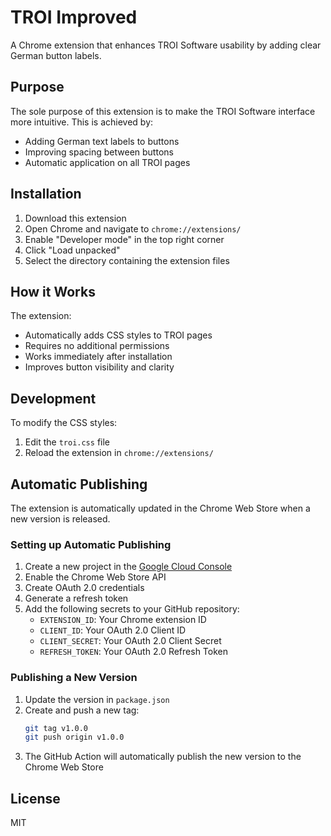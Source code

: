 # TROI Improved

A Chrome extension that enhances TROI Software usability by adding clear German button labels.

## Purpose

The sole purpose of this extension is to make the TROI Software interface more intuitive. This is achieved by:
- Adding German text labels to buttons
- Improving spacing between buttons
- Automatic application on all TROI pages

## Installation

1. Download this extension
2. Open Chrome and navigate to `chrome://extensions/`
3. Enable "Developer mode" in the top right corner
4. Click "Load unpacked"
5. Select the directory containing the extension files

## How it Works

The extension:
- Automatically adds CSS styles to TROI pages
- Requires no additional permissions
- Works immediately after installation
- Improves button visibility and clarity

## Development

To modify the CSS styles:
1. Edit the `troi.css` file
2. Reload the extension in `chrome://extensions/`

## Automatic Publishing

The extension is automatically updated in the Chrome Web Store when a new version is released.

### Setting up Automatic Publishing

1. Create a new project in the [Google Cloud Console](https://console.cloud.google.com/)
2. Enable the Chrome Web Store API
3. Create OAuth 2.0 credentials
4. Generate a refresh token
5. Add the following secrets to your GitHub repository:
   - `EXTENSION_ID`: Your Chrome extension ID
   - `CLIENT_ID`: Your OAuth 2.0 Client ID
   - `CLIENT_SECRET`: Your OAuth 2.0 Client Secret
   - `REFRESH_TOKEN`: Your OAuth 2.0 Refresh Token

### Publishing a New Version

1. Update the version in `package.json`
2. Create and push a new tag:
   ```bash
   git tag v1.0.0
   git push origin v1.0.0
   ```
3. The GitHub Action will automatically publish the new version to the Chrome Web Store

## License

MIT